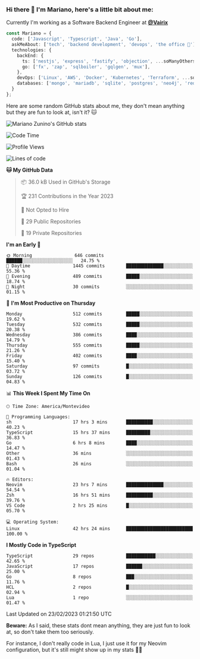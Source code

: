 ### Hi there 👋 I'm Mariano, here's a little bit about me:

Currently I'm working as a Software Backend Engineer at [**@Vairix**](https://vairix.com)

```ts
const Mariano = {
  code: ['Javascript', 'Typescript', 'Java', 'Go'],
  askMeAbout: ['tech', 'backend development', 'devops', 'the office 💼'],
  technologies: {
    backEnd: {
      ts: ['nestjs', 'express', 'fastify', 'objection', ...soManyOthersFrameworks],
      go: ['fx', 'zap', 'sqlboiler', 'gqlgen', 'mux'],
    },
    devOps: ['Linux', 'AWS', 'Docker', 'Kubernetes', 'Terraform', ...soManyOthersTools],
    databases: ['mongo', 'mariadb', 'sqlite', 'postgres', 'neo4j', 'redis'],
  }
};
```

Here are some random GitHub stats about me, they don't mean anything but they are fun to look at, isn't it? 🐱

![Mariano Zunino's GitHub stats](https://github-readme-stats.vercel.app/api?username=marianozunino&count_private=true&show_icons=true&theme=radical)

<!--START_SECTION:waka-->
![Code Time](http://img.shields.io/badge/Code%20Time-585%20hrs%2051%20mins-blue)

![Profile Views](http://img.shields.io/badge/Profile%20Views-0-blue)

![Lines of code](https://img.shields.io/badge/From%20Hello%20World%20I%27ve%20Written-700.2%20thousand%20lines%20of%20code-blue)

**🐱 My GitHub Data** 

> 📦 36.0 kB Used in GitHub's Storage 
 > 
> 🏆 231 Contributions in the Year 2023
 > 
> 🚫 Not Opted to Hire
 > 
> 📜 29 Public Repositories 
 > 
> 🔑 19 Private Repositories 
 > 
**I'm an Early 🐤** 

```text
🌞 Morning                646 commits         ██████░░░░░░░░░░░░░░░░░░░   24.75 % 
🌆 Daytime                1445 commits        ██████████████░░░░░░░░░░░   55.36 % 
🌃 Evening                489 commits         █████░░░░░░░░░░░░░░░░░░░░   18.74 % 
🌙 Night                  30 commits          ░░░░░░░░░░░░░░░░░░░░░░░░░   01.15 % 
```
📅 **I'm Most Productive on Thursday** 

```text
Monday                   512 commits         █████░░░░░░░░░░░░░░░░░░░░   19.62 % 
Tuesday                  532 commits         █████░░░░░░░░░░░░░░░░░░░░   20.38 % 
Wednesday                386 commits         ████░░░░░░░░░░░░░░░░░░░░░   14.79 % 
Thursday                 555 commits         █████░░░░░░░░░░░░░░░░░░░░   21.26 % 
Friday                   402 commits         ████░░░░░░░░░░░░░░░░░░░░░   15.40 % 
Saturday                 97 commits          █░░░░░░░░░░░░░░░░░░░░░░░░   03.72 % 
Sunday                   126 commits         █░░░░░░░░░░░░░░░░░░░░░░░░   04.83 % 
```


📊 **This Week I Spent My Time On** 

```text
🕑︎ Time Zone: America/Montevideo

💬 Programming Languages: 
sh                       17 hrs 3 mins       ██████████░░░░░░░░░░░░░░░   40.23 % 
TypeScript               15 hrs 37 mins      █████████░░░░░░░░░░░░░░░░   36.83 % 
Go                       6 hrs 8 mins        ████░░░░░░░░░░░░░░░░░░░░░   14.47 % 
Other                    36 mins             ░░░░░░░░░░░░░░░░░░░░░░░░░   01.43 % 
Bash                     26 mins             ░░░░░░░░░░░░░░░░░░░░░░░░░   01.04 % 

🔥 Editors: 
Neovim                   23 hrs 7 mins       ██████████████░░░░░░░░░░░   54.54 % 
Zsh                      16 hrs 51 mins      ██████████░░░░░░░░░░░░░░░   39.76 % 
VS Code                  2 hrs 25 mins       █░░░░░░░░░░░░░░░░░░░░░░░░   05.70 % 

💻 Operating System: 
Linux                    42 hrs 24 mins      █████████████████████████   100.00 % 
```

**I Mostly Code in TypeScript** 

```text
TypeScript               29 repos            ███████████░░░░░░░░░░░░░░   42.65 % 
JavaScript               17 repos            ██████░░░░░░░░░░░░░░░░░░░   25.00 % 
Go                       8 repos             ███░░░░░░░░░░░░░░░░░░░░░░   11.76 % 
HCL                      2 repos             █░░░░░░░░░░░░░░░░░░░░░░░░   02.94 % 
Lua                      1 repo              ░░░░░░░░░░░░░░░░░░░░░░░░░   01.47 % 
```




 Last Updated on 23/02/2023 01:21:50 UTC
<!--END_SECTION:waka-->

**Beware:** As I said, these stats dont mean anything, they are just fun to look at, so don't take them too seriously.

For instance, I don't really code in Lua, I just use it for my Neovim configuration, but it's still might show up in my stats 🤷‍♂️
